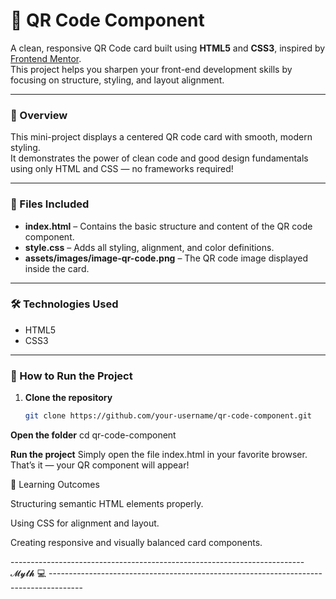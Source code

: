 # 📱 QR Code Component

A clean, responsive QR Code card built using **HTML5** and **CSS3**, inspired by [Frontend Mentor](https://www.frontendmentor.io/).  
This project helps you sharpen your front-end development skills by focusing on structure, styling, and layout alignment.

---

### 🧩 Overview
This mini-project displays a centered QR code card with smooth, modern styling.  
It demonstrates the power of clean code and good design fundamentals using only HTML and CSS — no frameworks required!

---

### 📁 Files Included
- **index.html** – Contains the basic structure and content of the QR code component.  
- **style.css** – Adds all styling, alignment, and color definitions.  
- **assets/images/image-qr-code.png** – The QR code image displayed inside the card.

---

### 🛠️ Technologies Used
- HTML5  
- CSS3  

---

### 🚀 How to Run the Project
1. **Clone the repository**  
   ```bash
   git clone https://github.com/your-username/qr-code-component.git
**Open the folder**
cd qr-code-component

**Run the project**
Simply open the file index.html in your favorite browser.
That’s it — your QR component will appear!

🎯 Learning Outcomes

Structuring semantic HTML elements properly.

Using CSS for alignment and layout.

Creating responsive and visually balanced card components.


------------------------------------------------------------------------- 𝓜𝔂𝓽𝓱 💻 --------------------------------------------------------------------------------------
